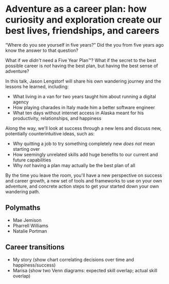 # Adventure as a career plan: how curiosity and exploration create our best lives, friendships, and careers

“Where do you see yourself in five years?” Did the you from five years ago know the answer to that question?

What if we _didn't_ need a Five Year Plan™? What if the secret to the best possible career is _not_ having the best plan, but having the best sense of adventure?

In this talk, Jason Lengstorf will share his own wandering journey and the lessons he learned, including:

*   What living in a van for two years taught him about running a digital agency
*   How playing charades in Italy made him a better software engineer
*   What ten days without internet access in Alaska meant for his productivity, relationships, and happiness

Along the way, we'll look at success through a new lens and discuss new, potentially counterintuitive ideas, such as:

*   Why quitting a job to try something completely new _does not_ mean starting over
*   How seemingly unrelated skills add huge benefits to our current and future capabilities
*   Why _not_ having a plan may actually be the best plan of all

By the time you leave the room, you'll have a new perspective on success and career growth, a new set of tools and frameworks to use on your own adventure, and concrete action steps to get your started down your own wandering path.

## Polymaths

*   Mae Jemison
*   Pharrell Williams
*   Natalie Portman

## Career transitions

*   My story (show chart correlating decisions over time and happiness/success)
*   Marisa (show two Venn diagrams: expected skill overlap; actual skill overlap)
